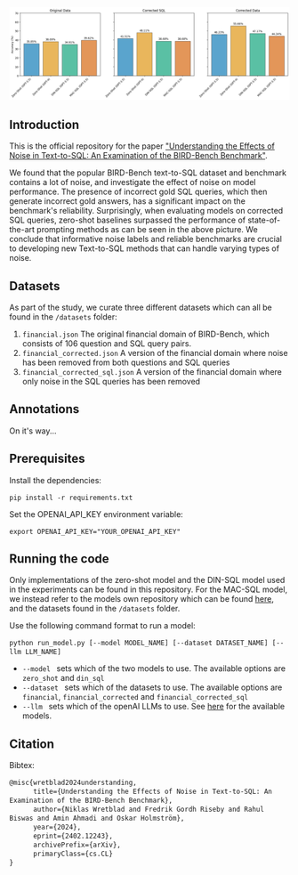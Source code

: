 ![](figures/model_results.png?raw=true)

## Introduction

This is the official repository for the paper ["Understanding the Effects of Noise in Text-to-SQL: An Examination of the BIRD-Bench Benchmark"](https://arxiv.org/abs/2402.12243).

We found that the popular BIRD-Bench text-to-SQL dataset and benchmark contains a lot of noise, and investigate the effect of noise on model performance. The presence of incorrect gold SQL queries, which then generate incorrect gold answers, has a significant impact on the benchmark's reliability. Surprisingly, when evaluating models on corrected SQL queries, zero-shot baselines surpassed the performance of state-of-the-art prompting methods as can be seen in the above picture. We conclude that informative noise labels and reliable benchmarks are crucial to developing new Text-to-SQL methods that can handle varying types of noise.

## Datasets

As part of the study, we curate three different datasets which can all be found in the `/datasets` folder: 

1. `financial.json` The original financial domain of BIRD-Bench, which consists of 106 question and SQL query pairs. 
2. `financial_corrected.json` A version of the financial domain where noise has been removed from both questions and SQL queries
3. `financial_corrected_sql.json` A version of the financial domain where only noise in the SQL queries has been removed

## Annotations

On it's way... 

## Prerequisites

Install the dependencies: 

```
pip install -r requirements.txt
```

Set the OPENAI_API_KEY environment variable: 

```
export OPENAI_API_KEY="YOUR_OPENAI_API_KEY"
```


## Running the code

Only implementations of the zero-shot model and the DIN-SQL model used in the experiments can be found in this repository. For the MAC-SQL model, we instead refer to the models own repository which can be found [here](https://github.com/wbbeyourself/MAC-SQL), and the datasets found in the `/datasets` folder.

Use the following command format to run a model:

```
python run_model.py [--model MODEL_NAME] [--dataset DATASET_NAME] [--llm LLM_NAME]
```

- `--model ` sets which of the two models to use. The available options are `zero_shot` and `din_sql`
- `--dataset ` sets which of the datasets to use. The available options are `financial`, `financial_corrected` and `financial_corrected_sql`
- `--llm ` sets which of the openAI LLMs to use. See [here](https://platform.openai.com/docs/models/overview) for the available models. 


## Citation

Bibtex:
```
@misc{wretblad2024understanding,
      title={Understanding the Effects of Noise in Text-to-SQL: An Examination of the BIRD-Bench Benchmark}, 
      author={Niklas Wretblad and Fredrik Gordh Riseby and Rahul Biswas and Amin Ahmadi and Oskar Holmström},
      year={2024},
      eprint={2402.12243},
      archivePrefix={arXiv},
      primaryClass={cs.CL}
}
```
